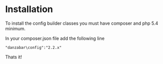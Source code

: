 Installation
============

To install the config builder classes you must have composer and php 5.4 minimum.

In your composer.json file add the following line

	"danzabar\config":"2.2.x"


Thats it!
